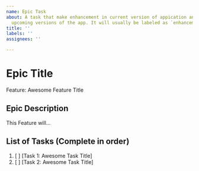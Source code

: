 ```yaml
---
name: Epic Task
about: A task that make enhancement in current version of appication and belongs to
  upcoming versions of the app. It will usually be labeled as `enhancement`.
title: ''
labels: ''
assignees: ''

---
```


# Epic Title

Feature: Awesome Feature Title

## Epic Description

This Feature will...

## List of Tasks (Complete in order)

1. [ ] [Task 1: Awesome Task Title]
2. [ ] [Task 2: Awesome Task Title]
